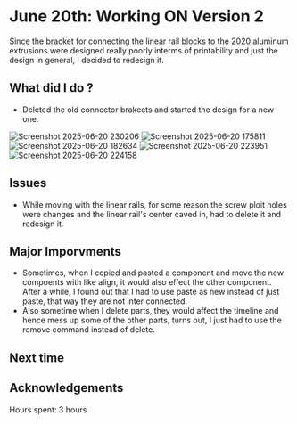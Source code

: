 # June 20th: Working ON Version 2

Since the bracket for connecting the linear rail blocks to the 2020 aluminum extrusions were designed really poorly interms of printability and just the design in general, I decided to redesign it.  

## What did I do ?
  - Deleted the old connector brakects and started the design for a new one.  

![Screenshot 2025-06-20 230206](https://github.com/user-attachments/assets/36af1915-9b65-4a0f-bca8-21fa24ff3f8e)
![Screenshot 2025-06-20 175811](https://github.com/user-attachments/assets/a8c5802c-ec7a-46a2-8dd8-bb21ae54304e)
![Screenshot 2025-06-20 182634](https://github.com/user-attachments/assets/ea4cd702-d75c-4549-8169-415049f8b181)
![Screenshot 2025-06-20 223951](https://github.com/user-attachments/assets/db987110-43d0-4808-abd6-25f3713efdbd)
![Screenshot 2025-06-20 224158](https://github.com/user-attachments/assets/ae69a70a-e2b5-4ea9-ab1e-96d016523286)




## Issues 
- While moving with the linear rails, for some reason the screw ploit holes were changes and the linear rail's center caved in, had to delete it and redesign it.
  
## Major Imporvments 
- Sometimes, when I copied and pasted a component and move the new compoents with like align, it would also effect the other component. After a while, I found out that I had to use paste as new instead of just paste, that way they are not inter connected.
- Also sometime when I delete parts, they would affect the timeline and hence mess up some of the other parts, turns out, I just had to use the remove command instead of delete.
  
## Next time
  
## Acknowledgements


Hours spent:  3 hours
